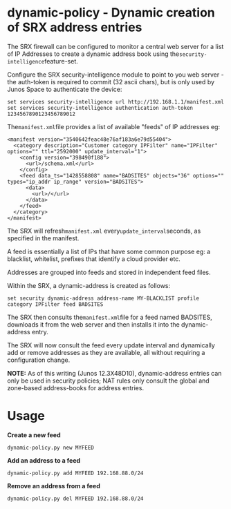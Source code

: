 # dynamic-policy - Dynamic creation of SRX address entries

The SRX firewall can be configured to monitor a central web server for a list of IP Addresses to create a dynamic address book using the```security-intelligence```feature-set.

Configure the SRX security-intelligence module to point to you web server - the auth-token is required to commit (32 ascii chars), but is only used by Junos Space to authenticate the device:

```
set services security-intelligence url http://192.168.1.1/manifest.xml
set services security-intelligence authentication auth-token 1234567890123456789012
```
The```manifest.xml```file provides a list of available "feeds" of IP addresses eg:

```
<manifest version="3540642feac48e76af183a6e79d55404">
  <category description="Customer category IPFilter" name="IPFilter" options="" ttl="2592000" update_interval="1">
    <config version="398490f188">
      <url>/schema.xml</url>
    </config>
    <feed data_ts="1428558808" name="BADSITES" objects="36" options="" types="ip_addr ip_range" version="BADSITES">
      <data>
        <url>/</url>
      </data>
    </feed>
  </category>
</manifest>
```

The SRX will refresh```manifest.xml``` every```update_interval```seconds, as specified in the manifest.

A feed is essentially a list of IPs that have some common purpose eg: a blacklist, whitelist, prefixes that identify a cloud provider etc.

Addresses are grouped into feeds and stored in independent feed files.

Within the SRX, a dynamic-address is created as follows:

```set security dynamic-address address-name MY-BLACKLIST profile category IPFilter feed BADSITES```

The SRX then consults the```manifest.xml```file for a feed named BADSITES, downloads it from the web server and then installs it into the dynamic-address entry.

The SRX will now consult the feed every update interval and dynamically add or remove addresses as they are available, all without requiring a configuration change.

**NOTE:** As of this writing (Junos 12.3X48D10), dynamic-address entries can only be used in security policies; NAT rules only consult the global and zone-based address-books for address entries.

# Usage
**Create a new feed**

```
dynamic-policy.py new MYFEED
```

**Add an address to a feed**

```
dynamic-policy.py add MYFEED 192.168.88.0/24
```

**Remove an address from a feed**

```
dynamic-policy.py del MYFEED 192.168.88.0/24
```